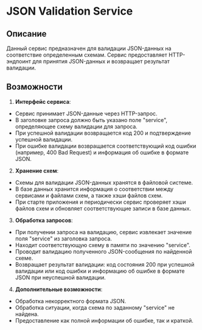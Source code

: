 # JSON Validation Service

## Описание

Данный сервис предназначен для валидации JSON-данных на соответствие определенным схемам. Сервис предоставляет HTTP-эндпоинт для принятия JSON-данных и возвращает результат валидации.

## Возможности

1. **Интерфейс сервиса**:
- Сервис принимает JSON-данные через HTTP-запрос.
- В заголовке запроса должно быть указано поле "service", определяющее схему валидации для запроса.
- При успешной валидации возвращается код 200 и подтверждение успешной валидации.
- При ошибке валидации возвращается соответствующий код ошибки (например, 400 Bad Request) и информация об ошибке в формате JSON.

2. **Хранение схем**:
- Схемы для валидации JSON-данных хранятся в файловой системе.
- В базе данных хранится информация о соответствии между сервисами и файлами схем, а также хэши файлов схем.
- При старте приложения и периодически сервис проверяет хэши файлов схем и обновляет соответствующие записи в базе данных.

3. **Обработка запросов**:
- При получении запроса на валидацию, сервис извлекает значение поля "service" из заголовка запроса.
- Находит соответствующую схему в памяти по значению "service".
- Проводит валидацию полученного JSON-сообщения по найденной схеме.
- Возвращает результат валидации: код состояния 200 при успешной валидации или код ошибки и информацию об ошибке в формате JSON при неуспешной валидации.

4. **Дополнительные возможности**:
- Обработка некорректного формата JSON.
- Обработка ситуации, когда схема по заданному "service" не найдена.
- Предоставление как полной информации об ошибке, так и краткой.